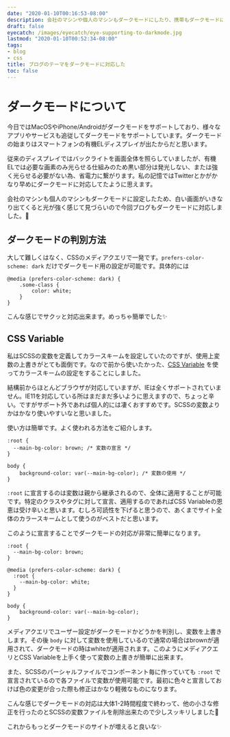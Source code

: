 ```yaml
---
date: "2020-01-10T00:16:53-08:00"
description: 会社のマシンや個人のマシンもダークモードにしたり、携帯もダークモードにしていてブログを見ると少しキツかったのでついにダークモードに対応しました。
draft: false
eyecatch: /images/eyecatch/eye-supporting-to-darkmode.jpg
lastmod: "2020-01-10T00:52:34-08:00"
tags:
- blog
- css
title: ブログのテーマをダークモードに対応した
toc: false
---
```


# ダークモードについて
今日ではMacOSやiPhone/Androidがダークモードをサポートしており、様々なアプリやサービスも追従してダークモードをサポートしています。ダークモードの始まりはスマートフォンの有機ELディスプレイが出たからだと思います。

従来のディスプレイではバックライトを画面全体を照らしていましたが、有機ELでは必要な画素のみ光らせる仕組みのため黒い部分は発光しない、または強く光らせる必要がない為、省電力に繋がります。私の記憶ではTwitterとかがかなり早めにダークモードに対応してたように思えます。

会社のマシンも個人のマシンもダークモードに設定したため、白い画面がいきなり出てくると光が強く感じて見づらいので今回ブログもダークモードに対応しました。🚀

## ダークモードの判別方法
大して難しくはなく、CSSのメディアクエリで一発です。`prefers-color-scheme: dark` だけでダークモード用の設定が可能です。具体的には

```
@media (prefers-color-scheme: dark) {
    .some-class {
        color: white;
    }
}
```

こんな感じでサクッと対応出来ます。めっちゃ簡単でした✨

## CSS Variable
私はSCSSの変数を定義してカラースキームを設定していたのですが、使用上変数の上書きがとても面倒です。なので前から使いたかった、[CSS Variable](https://developer.mozilla.org/ja/docs/Web/CSS/Using_CSS_custom_properties) を使ってカラースキームの設定をすることにしました。

結構前からほとんどブラウザが対応していますが、IEは全くサポートされていません。IE11を対応している所はまだまだ多いように思えますので、ちょっと辛い。ですがサポート外であれば個人的には凄くおすすめです。SCSSの変数よりかはかなり使いやすいなと思いました。

使い方は簡単です。よく使われる方法をご紹介します。

```
:root {
  --main-bg-color: brown; /* 変数の宣言 */
}

body {
    background-color: var(--main-bg-color); /* 変数の使用 */
}
```

`:root` に宣言するのは変数は親から継承されるので、全体に適用することが可能です。特定のクラスやタグに対して宣言、適用するのであればCSS Variableの恩恵は受け辛いと思います。むしろ可読性を下げると思うので、あくまでサイト全体のカラースキームとして使うのがベストだと思います。

このように宣言することでダークモードの対応が非常に簡単になります。

```
:root {
  --main-bg-color: brown;
}

@media (prefers-color-scheme: dark) {
  :root {
    --main-bg-color: white;
  }
}

body {
    background-color: var(--main-bg-color);
}
```

メディアクエリでユーザー設定がダークモードかどうかを判別し、変数を上書きします。その後 `body` に対して変数を使用しているので通常の場合はbrownが適用されて、ダークモードの時はwhiteが適用されます。このようにメディアクエリとCSS Variableを上手く使って変数の上書きが簡単に出来ます。

また、SCSSのパーシャルファイルでコンポーネント毎に作っていても `:root` で宣言されているので各ファイルで変数が使用可能です。最初に色々と宣言しておけば色の変更が合った際も修正はかなり軽微なものになります。

こんな感じでダークモードの対応は大体1-2時間程度で終わって、他の小さな修正を行ったのとSCSSの変数ファイルを削除出来たので少しスッキリしました🎉

これからもっとダークモードのサイトが増えると良いな✨
